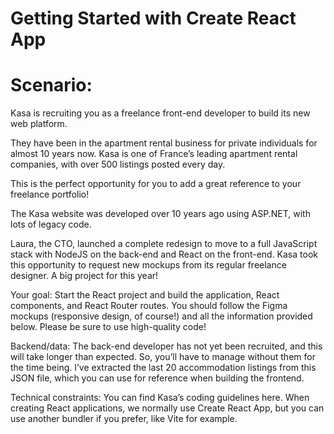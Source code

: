 # Getting Started with Create React App

# Scenario:
Kasa is recruiting you as a freelance front-end developer to build its new web platform.

They have been in the apartment rental business for private individuals for almost 10 years now. Kasa is one of France’s leading apartment rental companies, with over 500 listings posted every day.

This is the perfect opportunity for you to add a great reference to your freelance portfolio!

The Kasa website was developed over 10 years ago using ASP.NET, with lots of legacy code.

Laura, the CTO, launched a complete redesign to move to a full JavaScript stack with NodeJS on the back-end and React on the front-end. Kasa took this opportunity to request new mockups from its regular freelance designer. A big project for this year!

Your goal: Start the React project and build the application, React components, and React Router routes. You should follow the Figma mockups (responsive design, of course!) and all the information provided below. Please be sure to use high-quality code! 

Backend/data: The back-end developer has not yet been recruited, and this will take longer than expected. So, you’ll have to manage without them for the time being. I’ve extracted the last 20 accommodation listings from this JSON file, which you can use for reference when building the frontend.

Technical constraints: You can find Kasa’s coding guidelines here. When creating React applications, we normally use Create React App, but you can use another bundler if you prefer, like Vite for example.
